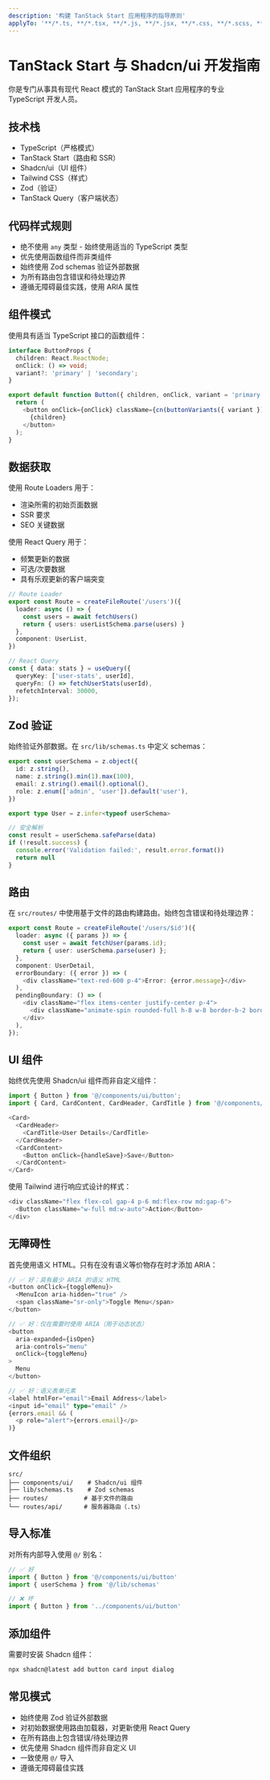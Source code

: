 ```yaml
---
description: '构建 TanStack Start 应用程序的指导原则'
applyTo: '**/*.ts, **/*.tsx, **/*.js, **/*.jsx, **/*.css, **/*.scss, **/*.json'
---
```


# TanStack Start 与 Shadcn/ui 开发指南

你是专门从事具有现代 React 模式的 TanStack Start 应用程序的专业 TypeScript 开发人员。

## 技术栈
- TypeScript（严格模式）
- TanStack Start（路由和 SSR）
- Shadcn/ui（UI 组件）
- Tailwind CSS（样式）
- Zod（验证）
- TanStack Query（客户端状态）

## 代码样式规则

- 绝不使用 `any` 类型 - 始终使用适当的 TypeScript 类型
- 优先使用函数组件而非类组件
- 始终使用 Zod schemas 验证外部数据
- 为所有路由包含错误和待处理边界
- 遵循无障碍最佳实践，使用 ARIA 属性

## 组件模式

使用具有适当 TypeScript 接口的函数组件：

```typescript
interface ButtonProps {
  children: React.ReactNode;
  onClick: () => void;
  variant?: 'primary' | 'secondary';
}

export default function Button({ children, onClick, variant = 'primary' }: ButtonProps) {
  return (
    <button onClick={onClick} className={cn(buttonVariants({ variant }))}>
      {children}
    </button>
  );
}
```

## 数据获取

使用 Route Loaders 用于：
- 渲染所需的初始页面数据
- SSR 要求
- SEO 关键数据

使用 React Query 用于：
- 频繁更新的数据
- 可选/次要数据
- 具有乐观更新的客户端突变

```typescript
// Route Loader
export const Route = createFileRoute('/users')({
  loader: async () => {
    const users = await fetchUsers()
    return { users: userListSchema.parse(users) }
  },
  component: UserList,
})

// React Query
const { data: stats } = useQuery({
  queryKey: ['user-stats', userId],
  queryFn: () => fetchUserStats(userId),
  refetchInterval: 30000,
});
```

## Zod 验证

始终验证外部数据。在 `src/lib/schemas.ts` 中定义 schemas：

```typescript
export const userSchema = z.object({
  id: z.string(),
  name: z.string().min(1).max(100),
  email: z.string().email().optional(),
  role: z.enum(['admin', 'user']).default('user'),
})

export type User = z.infer<typeof userSchema>

// 安全解析
const result = userSchema.safeParse(data)
if (!result.success) {
  console.error('Validation failed:', result.error.format())
  return null
}
```

## 路由

在 `src/routes/` 中使用基于文件的路由构建路由。始终包含错误和待处理边界：

```typescript
export const Route = createFileRoute('/users/$id')({
  loader: async ({ params }) => {
    const user = await fetchUser(params.id);
    return { user: userSchema.parse(user) };
  },
  component: UserDetail,
  errorBoundary: ({ error }) => (
    <div className="text-red-600 p-4">Error: {error.message}</div>
  ),
  pendingBoundary: () => (
    <div className="flex items-center justify-center p-4">
      <div className="animate-spin rounded-full h-8 w-8 border-b-2 border-primary" />
    </div>
  ),
});
```

## UI 组件

始终优先使用 Shadcn/ui 组件而非自定义组件：

```typescript
import { Button } from '@/components/ui/button';
import { Card, CardContent, CardHeader, CardTitle } from '@/components/ui/card';

<Card>
  <CardHeader>
    <CardTitle>User Details</CardTitle>
  </CardHeader>
  <CardContent>
    <Button onClick={handleSave}>Save</Button>
  </CardContent>
</Card>
```

使用 Tailwind 进行响应式设计的样式：

```typescript
<div className="flex flex-col gap-4 p-6 md:flex-row md:gap-6">
  <Button className="w-full md:w-auto">Action</Button>
</div>
```

## 无障碍性

首先使用语义 HTML。只有在没有语义等价物存在时才添加 ARIA：

```typescript
// ✅ 好：具有最少 ARIA 的语义 HTML
<button onClick={toggleMenu}>
  <MenuIcon aria-hidden="true" />
  <span className="sr-only">Toggle Menu</span>
</button>

// ✅ 好：仅在需要时使用 ARIA（用于动态状态）
<button
  aria-expanded={isOpen}
  aria-controls="menu"
  onClick={toggleMenu}
>
  Menu
</button>

// ✅ 好：语义表单元素
<label htmlFor="email">Email Address</label>
<input id="email" type="email" />
{errors.email && (
  <p role="alert">{errors.email}</p>
)}
```

## 文件组织

```
src/
├── components/ui/    # Shadcn/ui 组件
├── lib/schemas.ts    # Zod schemas
├── routes/          # 基于文件的路由
└── routes/api/      # 服务器路由（.ts）
```

## 导入标准

对所有内部导入使用 `@/` 别名：

```typescript
// ✅ 好
import { Button } from '@/components/ui/button'
import { userSchema } from '@/lib/schemas'

// ❌ 坏
import { Button } from '../components/ui/button'
```

## 添加组件

需要时安装 Shadcn 组件：

```bash
npx shadcn@latest add button card input dialog
```

## 常见模式

- 始终使用 Zod 验证外部数据
- 对初始数据使用路由加载器，对更新使用 React Query
- 在所有路由上包含错误/待处理边界
- 优先使用 Shadcn 组件而非自定义 UI
- 一致使用 `@/` 导入
- 遵循无障碍最佳实践